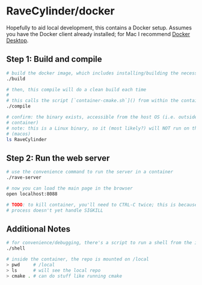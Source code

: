 # RaveCylinder/docker

Hopefully to aid local development, this contains a Docker setup. Assumes you
have the Docker client already installed; for Mac I recommend [Docker
Desktop](https://www.docker.com/products/docker-desktop/).

## Step 1: Build and compile

```bash
# build the docker image, which includes installing/building the necessary deps
./build

# then, this compile will do a clean build each time
#
# this calls the script [`container-cmake.sh`]() from within the container
./compile

# confirm: the binary exists, accessible from the host OS (i.e. outsider the
# container)
# note: this is a Linux binary, so it (most likely?) will NOT run on the host
# (macos)
ls RaveCylinder
```

## Step 2: Run the web server

```bash
# use the convenience command to run the server in a container
./rave-server

# now you can load the main page in the browser
open localhost:8088

# TODO: to kill container, you'll need to CTRL-C twice; this is because the
# process doesn't yet handle SIGKILL
```

## Additional Notes

```bash
# for convenience/debugging, there's a script to run a shell from the image
./shell

# inside the container, the repo is mounted on /local
> pwd     # /local
> ls      # will see the local repo
> cmake . # can do stuff like running cmake
```
